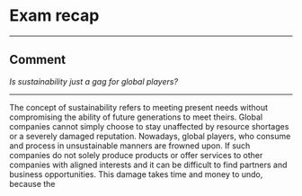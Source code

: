 # Exam recap
___
## Comment
*Is sustainability just a gag for global players?*
___
The concept of sustainability refers to meeting present needs without compromising the ability of future generations to meet theirs.
Global companies cannot simply choose to stay unaffected by resource shortages or a severely damaged reputation. 
Nowadays, global players, who consume and process in unsustainable manners are frowned upon. 
If such companies do not solely produce products or offer services to other companies with aligned interests and it can be difficult to find partners and business opportunities.
This damage takes time and money to undo, because the 